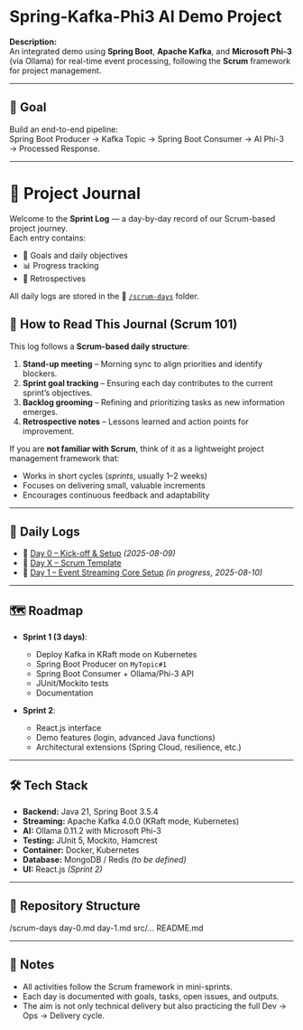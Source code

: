 
# Spring-Kafka-Phi3 AI Demo Project

**Description:**  
An integrated demo using **Spring Boot**, **Apache Kafka**, and **Microsoft Phi-3** (via Ollama) for real-time event processing, following the **Scrum** framework for project management.

---

## 🎯 Goal
Build an end-to-end pipeline:  
Spring Boot Producer → Kafka Topic → Spring Boot Consumer → AI Phi-3 → Processed Response.

---

# 📅 Project Journal

Welcome to the **Sprint Log** — a day-by-day record of our Scrum-based project journey.  
Each entry contains:
- 🎯 Goals and daily objectives
- 📊 Progress tracking
- 🔄 Retrospectives

All daily logs are stored in the 📂 [`/scrum-days`](./scrum-days) folder.

## 📌 How to Read This Journal (Scrum 101)
This log follows a **Scrum-based daily structure**:
1. **Stand-up meeting** – Morning sync to align priorities and identify blockers.  
2. **Sprint goal tracking** – Ensuring each day contributes to the current sprint’s objectives.  
3. **Backlog grooming** – Refining and prioritizing tasks as new information emerges.  
4. **Retrospective notes** – Lessons learned and action points for improvement.

If you are **not familiar with Scrum**, think of it as a lightweight project management framework that:
- Works in short cycles (*sprints*, usually 1–2 weeks)
- Focuses on delivering small, valuable increments
- Encourages continuous feedback and adaptability

---

## 🚦 Daily Logs
- 👋 [Day 0 – Kick-off & Setup](./scrum-days/day-0.md) *(2025-08-09)*
- 📄 [Day X – Scrum Template](./scrum-days/day-X.md)
- 🚀 [Day 1 – Event Streaming Core Setup](./scrum-days/day-1.md) *(in progress, 2025-08-10)*

---

## 🗺️ Roadmap
- **Sprint 1 (3 days)**:  
  - Deploy Kafka in KRaft mode on Kubernetes  
  - Spring Boot Producer on `MyTopic#1`  
  - Spring Boot Consumer + Ollama/Phi-3 API  
  - JUnit/Mockito tests  
  - Documentation

- **Sprint 2**:  
  - React.js interface  
  - Demo features (login, advanced Java functions)  
  - Architectural extensions (Spring Cloud, resilience, etc.)

---

## 🛠️ Tech Stack
- **Backend:** Java 21, Spring Boot 3.5.4
- **Streaming:** Apache Kafka 4.0.0 (KRaft mode, Kubernetes)
- **AI:** Ollama 0.11.2 with Microsoft Phi-3
- **Testing:** JUnit 5, Mockito, Hamcrest
- **Container:** Docker, Kubernetes
- **Database:** MongoDB / Redis *(to be defined)*
- **UI:** React.js *(Sprint 2)*

---

## 📂 Repository Structure
/scrum-days
day-0.md
day-1.md
src/...
README.md

---

## 📌 Notes
- All activities follow the Scrum framework in mini-sprints.  
- Each day is documented with goals, tasks, open issues, and outputs.  
- The aim is not only technical delivery but also practicing the full Dev → Ops → Delivery cycle.

